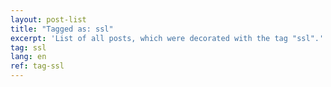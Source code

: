 ```yaml
---
layout: post-list
title: "Tagged as: ssl"
excerpt: 'List of all posts, which were decorated with the tag "ssl".'  
tag: ssl
lang: en
ref: tag-ssl
---
```

